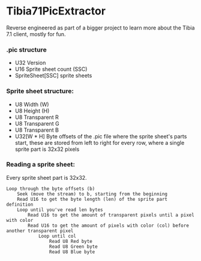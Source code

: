 ﻿# Tibia71PicExtractor
Reverse engineered as part of a bigger project to learn more about the Tibia 7.1 client, mostly for fun.

### .pic structure
- U32 Version
- U16 Sprite sheet count (SSC)
- SpriteSheet[SSC] sprite sheets

### Sprite sheet structure:
- U8 Width (W)
- U8 Height (H)
- U8 Transparent R
- U8 Transparent G
- U8 Transparent B
- U32[W * H] Byte offsets of the .pic file where the sprite sheet's parts start,
these are stored from left to right for every row, where a single sprite part is 32x32 pixels

### Reading a sprite sheet:
Every sprite sheet part is 32x32.

    Loop through the byte offsets (b)
        Seek (move the stream) to b, starting from the beginning
        Read U16 to get the byte length (len) of the sprite part definition
        Loop until you've read len bytes
            Read U16 to get the amount of transparent pixels until a pixel with color
            Read U16 to get the amount of pixels with color (col) before another transparent pixel
                Loop until col
                    Read U8 Red byte
                    Read U8 Green byte
                    Read U8 Blue byte
